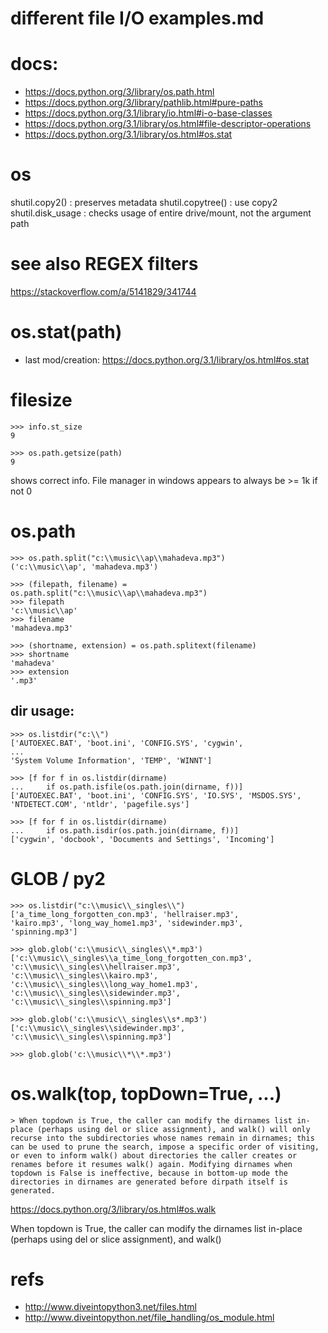 # different file I/O examples.md

# docs:

- https://docs.python.org/3/library/os.path.html
- https://docs.python.org/3/library/pathlib.html#pure-paths
- https://docs.python.org/3.1/library/io.html#i-o-base-classes
- https://docs.python.org/3.1/library/os.html#file-descriptor-operations
- https://docs.python.org/3.1/library/os.html#os.stat

# os
shutil.copy2() : preserves metadata
shutil.copytree() : use copy2
shutil.disk_usage : checks usage of entire drive/mount, not the argument path

# see also REGEX filters

https://stackoverflow.com/a/5141829/341744

# os.stat(path)

 - last mod/creation: https://docs.python.org/3.1/library/os.html#os.stat

# filesize
    >>> info.st_size
    9

    >>> os.path.getsize(path)
    9

shows correct info. File manager in windows appears to always be >= 1k if not 0

# os.path

    >>> os.path.split("c:\\music\\ap\\mahadeva.mp3")
    ('c:\\music\\ap', 'mahadeva.mp3')

    >>> (filepath, filename) = os.path.split("c:\\music\\ap\\mahadeva.mp3")
    >>> filepath
    'c:\\music\\ap'
    >>> filename
    'mahadeva.mp3'

    >>> (shortname, extension) = os.path.splitext(filename)
    >>> shortname
    'mahadeva'
    >>> extension
    '.mp3'

## dir usage:

    >>> os.listdir("c:\\")
    ['AUTOEXEC.BAT', 'boot.ini', 'CONFIG.SYS', 'cygwin',
    ...
    'System Volume Information', 'TEMP', 'WINNT']

    >>> [f for f in os.listdir(dirname)
    ...     if os.path.isfile(os.path.join(dirname, f))]
    ['AUTOEXEC.BAT', 'boot.ini', 'CONFIG.SYS', 'IO.SYS', 'MSDOS.SYS',
    'NTDETECT.COM', 'ntldr', 'pagefile.sys']

    >>> [f for f in os.listdir(dirname)
    ...     if os.path.isdir(os.path.join(dirname, f))]
    ['cygwin', 'docbook', 'Documents and Settings', 'Incoming']

# GLOB / py2

    >>> os.listdir("c:\\music\\_singles\\")
    ['a_time_long_forgotten_con.mp3', 'hellraiser.mp3',
    'kairo.mp3', 'long_way_home1.mp3', 'sidewinder.mp3',
    'spinning.mp3']

    >>> glob.glob('c:\\music\\_singles\\*.mp3')
    ['c:\\music\\_singles\\a_time_long_forgotten_con.mp3',
    'c:\\music\\_singles\\hellraiser.mp3',
    'c:\\music\\_singles\\kairo.mp3',
    'c:\\music\\_singles\\long_way_home1.mp3',
    'c:\\music\\_singles\\sidewinder.mp3',
    'c:\\music\\_singles\\spinning.mp3']

    >>> glob.glob('c:\\music\\_singles\\s*.mp3')
    ['c:\\music\\_singles\\sidewinder.mp3',
    'c:\\music\\_singles\\spinning.mp3']

    >>> glob.glob('c:\\music\\*\\*.mp3')

# os.walk(top, topDown=True, ...)

    > When topdown is True, the caller can modify the dirnames list in-place (perhaps using del or slice assignment), and walk() will only recurse into the subdirectories whose names remain in dirnames; this can be used to prune the search, impose a specific order of visiting, or even to inform walk() about directories the caller creates or renames before it resumes walk() again. Modifying dirnames when topdown is False is ineffective, because in bottom-up mode the directories in dirnames are generated before dirpath itself is generated.

https://docs.python.org/3/library/os.html#os.walk

When topdown is True, the caller can modify the dirnames list in-place (perhaps using del or slice assignment), and walk()

# refs

- http://www.diveintopython3.net/files.html
- http://www.diveintopython.net/file_handling/os_module.html